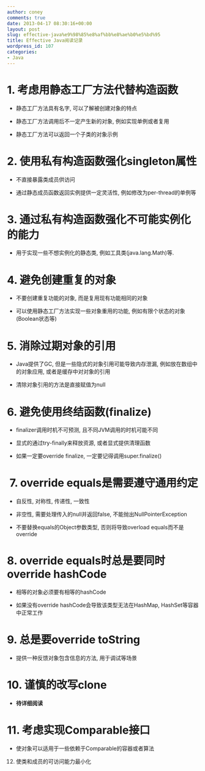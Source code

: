 ```yaml
---
author: coney
comments: true
date: 2013-04-17 08:30:16+00:00
layout: post
slug: effective-java%e9%98%85%e8%af%bb%e8%ae%b0%e5%bd%95
title: Effective Java阅读记录
wordpress_id: 107
categories:
- Java
---
```


# 1. 考虑用静态工厂方法代替构造函数





	
  * 静态工厂方法具有名字, 可以了解被创建对象的特点

	
  * 静态工厂方法调用后不一定产生新的对象, 例如实现单例或者复用

	
  * 静态工厂方法可以返回一个子类的对象示例




# 2. 使用私有构造函数强化singleton属性





	
  * 不直接暴露类成员供访问

	
  * 通过静态成员函数返回实例提供一定灵活性, 例如修改为per-thread的单例等




# 3. 通过私有构造函数强化不可能实例化的能力





	
  * 用于实现一些不想实例化的静态类, 例如工具类(java.lang.Math)等.




# 4. 避免创建重复的对象





	
  * 不要创建重复功能的对象, 而是复用现有功能相同的对象

	
  * 可以使用静态工厂方法实现一些对象重用的功能, 例如有限个状态的对象(Boolean状态等)




# 5. 消除过期对象的引用





	
  * Java提供了GC, 但是一些隐式的对象引用可能导致内存泄漏, 例如放在数组中的对象应用, 或者是缓存中对对象的引用

	
  * 清除对象引用的方法是直接赋值为null




# 6. 避免使用终结函数(finalize)





	
  * finalizer调用时机不可预测, 且不同JVM调用的时机可能不同

	
  * 显式的通过try-finally来释放资源, 或者显式提供清理函数

	
  * 如果一定要override finalize, 一定要记得调用super.finalize()




#  7. override equals是需要遵守通用约定





	
  * 自反性, 对称性, 传递性, 一致性

	
  * 非空性, 需要处理传入的null并返回false, 不能抛出NullPointerException

	
  * 不要替换equals的Object参数类型, 否则将导致overload equals而不是override




# 8. override equals时总是要同时override hashCode





	
  * 相等的对象必须要有相等的hashCode

	
  * 如果没有override hashCode会导致该类型无法在HashMap, HashSet等容器中正常工作




# 9. 总是要override toString





	
  * 提供一种反馈对象包含信息的方法, 用于调试等场景




# 10. 谨慎的改写clone





	
  * **待详细阅读**




# 11. 考虑实现Comparable接口





	
  * 使对象可以适用于一些依赖于Comparable的容器或者算法




12. 使类和成员的可访问能力最小化



